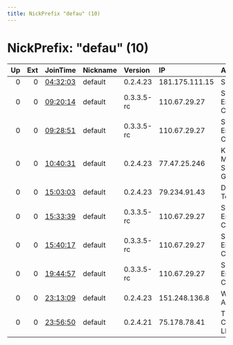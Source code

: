 ```yaml
---
title: NickPrefix "defau" (10)
---
```


# NickPrefix: "defau" (10)

|   Up |   Ext | JoinTime                                                                                            | Nickname   | Version    | IP             | AS                                       | CC   |   ORp |   Dirp | OS      | Contact   |   eFamMembers |
|-----:|------:|:----------------------------------------------------------------------------------------------------|:-----------|:-----------|:---------------|:-----------------------------------------|:-----|------:|-------:|:--------|:----------|--------------:|
|    0 |     0 | [04:32:03](https://metrics.torproject.org/rs.html#details/DB68DFB9965E80710E902D8A91EADCCB7264D48F) | default    | 0.2.4.23   | 181.175.111.15 | Satnet                                   | ec   |   443 |   9030 | Windows | None      |             1 |
|    0 |     0 | [09:20:14](https://metrics.torproject.org/rs.html#details/3CB7F8361B0ADEB4E1CEA8103084BAB46CFCBA61) | default    | 0.3.3.5-rc | 110.67.29.27   | So-net Entertainment Corporation         | jp   | 21093 |      0 | Windows | None      |             1 |
|    0 |     0 | [09:28:51](https://metrics.torproject.org/rs.html#details/00B23A07D48AA5AC2345120C9F2DE537E10B64A3) | default    | 0.3.3.5-rc | 110.67.29.27   | So-net Entertainment Corporation         | jp   | 21093 |      0 | Windows | None      |             1 |
|    0 |     0 | [10:40:31](https://metrics.torproject.org/rs.html#details/129E4743904263CC2BE1DB1539576DC62BF97C56) | default    | 0.2.4.23   | 77.47.25.246   | Kabelfernsehen Muenchen ServiCenter GmbH | de   |   443 |   9030 | Windows | None      |             1 |
|    0 |     0 | [15:03:03](https://metrics.torproject.org/rs.html#details/858D21489DA5BD2C8108E1E1108D8F9849C80731) | default    | 0.2.4.23   | 79.234.91.43   | Deutsche Telekom AG                      | de   |   443 |   9030 | Windows | None      |             1 |
|    0 |     0 | [15:33:39](https://metrics.torproject.org/rs.html#details/815D00151AF5074AF55FC40148FA0FE56FBE1089) | default    | 0.3.3.5-rc | 110.67.29.27   | So-net Entertainment Corporation         | jp   | 21093 |      0 | Windows | None      |             1 |
|    0 |     0 | [15:40:17](https://metrics.torproject.org/rs.html#details/34925A4BE72C8CE580494F076F25F4A190017457) | default    | 0.3.3.5-rc | 110.67.29.27   | So-net Entertainment Corporation         | jp   | 21093 |      0 | Windows | None      |             1 |
|    0 |     0 | [19:44:57](https://metrics.torproject.org/rs.html#details/3049DF5B6CD015FFA1D8FB74A2E821F64DAC0F05) | default    | 0.3.3.5-rc | 110.67.29.27   | So-net Entertainment Corporation         | jp   | 21093 |      0 | Windows | None      |             1 |
|    0 |     0 | [23:13:09](https://metrics.torproject.org/rs.html#details/1BECFC5A86CF4469F09D5D82A82DD2A7EF4E8D44) | default    | 0.2.4.23   | 151.248.136.8  | WWZ Telekom AG                           | ch   |   443 |   9030 | Windows | None      |             1 |
|    0 |     0 | [23:56:50](https://metrics.torproject.org/rs.html#details/B89972C5F3BA5DF2D031E81D0594D83AF58FAF0C) | default    | 0.2.4.21   | 75.178.78.41   | Time Warner Cable Internet LLC           | us   |   443 |   9030 | Windows | None      |             1 |
